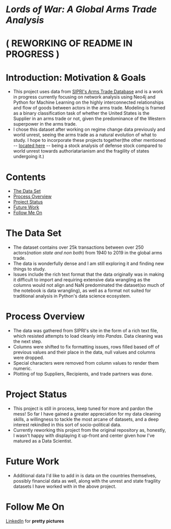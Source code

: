 # _Lords of War: A Global Arms Trade Analysis_
# ( REWORKING OF README IN PROGRESS )

# Introduction: Motivation & Goals

- This project uses data from [SIPRI's Arms Trade Database](https://www.sipri.org/databases/armstransfers) and is a work in progress currently focusing on network analysis using Neo4j and Python for Machine Learning on the highly interconnected relationships and flow of goods between actors in the arms trade. Modeling is framed as a binary classification task of whether the United States is the Supplier in an arms trade or not, given the predominance of the Western superpower in the arms trade.
- I chose this dataset after working on regime change data previously and world unrest, seeing the arms trade as a natural evolution of what to study. I hope to incorporate these projects together(the other mentioned -- [located here](https://github.com/MichaelBurak/regime_changes) -- being a stock analysis of defense stock compared to world unrest towards authoriatarianism and the fragility of states undergoing it.)

# Contents

- [The Data Set](#the-data-set)
- [Process Overview](#process-overview)
- [Project Status](#project-status)
- [Future Work](#future-work)
- [Follow Me On](#follow-me-on)

# The Data Set

<!-- ![Chart depicting up and downs for trades per year in arms trade](./images/trades_per_yr.png) -->

- The dataset contains over 25k transactions between over 250 actors(_nation state and non both_) from 1940 to 2019 in the global arms trade.
- The data is wonderfully dense and I am still exploring it and finding new things to study.
- Issues include the rich text format that the data originally was in making it difficult to import and requiring extensive data wrangling as the columns would not align and NaN predominated the dataset(so much of the notebook is data wrangling), as well as a format not suited for traditional analysis in Python's data science ecosystem.

<!-- ![Chart depicting top 10 suppliers in the arms trade dataset, first being the US](./images/top_10_suppliers.png) -->

# Process Overview

- The data was gathered from SIPRI's site in the form of a rich text file, which resisted attempts to load cleanly into _Pandas_. Data cleaning was the next step.
- Columns were shifted to fix formatting issues, rows filled based off of previous values and their place in the data, null values and columns were dropped.
- Special characters were removed from column values to render them numeric.
- Plotting of top Suppliers, Recipients, and trade partners was done.
<!-- - A final dataframe with the _target of a boolean value of 1/0 or United States/other Supplier in the Supplier column_ was created for analysis.
- Data on Suppliers, Recipients and who had supplied who was transferred via. _Py2Neo library_ to the graph database _Neo4j_ in a local installation for further and future analysis.
- A brief NLP exploration of the Comments column indicating notes on the trades was embarked upon using _t-SNE and UMAP_ visualization along with a wordcloud.
- _Another library for Neo4j, nxneo4j,_ was used to visualize and analyze the stored graph data from the Jupyter Notebook development took place in, _utilizing algorithms of centrality such as PageRank to identify important nodes and communities of interacting nodes_, experimented with as important features(currently not being used for scaling concerns.)
- Several columns, including Comments, were dropped and numeric columns created by earlier experimenting with _iteratively increasing how many values of each categorical variable would be one hot encoded_ for best performance, including _1000 dummy variables in high cardinality columns._, experimented with as feat
- Modeling utilizing _SMOTE_ for the imbalanced classification task's target to be resampled, at one point _Principal Component Analysis for dimensionality reduction_ in high-dimensional space, scaling, primarily the model used was _Complement Naive Bayes as a fast, effective binary classifier_ which was employed with _cross validation_ and _grid searching_, reaching a **weighted F1 score of .91**.
- _SHAP_ was used to examine the final model for interpretability, showing the importance of numeric columns engineered from text representing comments including "second-hand", "aid" and "combat" or "aircraft" as important.

![A plot showing the direction and amount of importance of model features, prominently around the above text features](./images/shap.png) -->

# Project Status

- This project is still in process, keep tuned for more and pardon the mess! So far I have gained a greater appreciation for my data cleaning skills, a willingness to tackle the most arcane of datasets, and a deep interest rekindled in this sort of socio-political data.
- Currently reworking this project from the original repository as, honestly, I wasn't happy with displaying it up-front and center given how I've matured as a Data Scientist.

# Future Work

- Additional data I'd like to add in is data on the countries themselves, possibly financial data as well, along with the unrest and state fragility datasets I have worked with in the above project.
<!-- - Next steps include geospatial work involving similar countries as determined by graph algorithm, clustering, outlier detection, further NLP on the text columns, and more including iterating on the modeling aspect of this project. -->

# Follow Me On

[LinkedIn](https://www.linkedin.com/in/michael-burak/) for **pretty pictures**
<!-- 
![More minimal representation of the top graph of Actors and trades](./images/nxdrawtrades.png) -->
